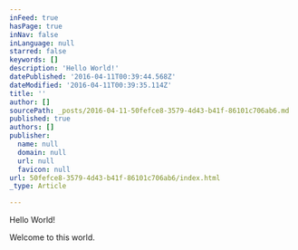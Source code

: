 ```yaml
---
inFeed: true
hasPage: true
inNav: false
inLanguage: null
starred: false
keywords: []
description: 'Hello World!'
datePublished: '2016-04-11T00:39:44.568Z'
dateModified: '2016-04-11T00:39:35.114Z'
title: ''
author: []
sourcePath: _posts/2016-04-11-50fefce8-3579-4d43-b41f-86101c706ab6.md
published: true
authors: []
publisher:
  name: null
  domain: null
  url: null
  favicon: null
url: 50fefce8-3579-4d43-b41f-86101c706ab6/index.html
_type: Article

---
```

Hello World!

Welcome to this world.